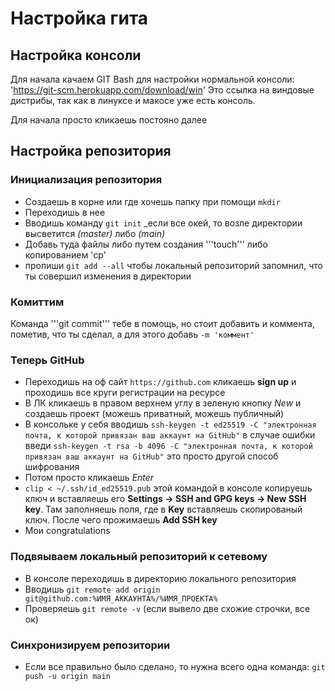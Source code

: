 # Настройка гита

## Настройка консоли

Для начала качаем GIT Bash для настройки нормальной консоли: 'https://git-scm.herokuapp.com/download/win'
Это ссылка на виндовые дистрибы, так как в линуксе и макосе уже есть консоль. 

Для начала просто кликаешь постояно далее

## Настройка репозитория

### Инициализация репозитория

* Создаешь в корне или где хочешь папку при помощи `mkdir` 
* Переходишь в нее
* Вводишь команду `git init` 
_если все окей, то возле директории высветится _(master)_ либо _(main)_
* Добавь туда файлы либо путем создания '''touch''' либо копированием 'cp' 
* пропиши `git add --all` чтобы локальный репозиторий запомнил, что ты совершил изменения в директории

### Комиттим 

Команда '''git commit''' тебе в помощь, но стоит добавить и коммента, пометив, что ты сделал, а для этого добавь `-m 'коммент' `

### Теперь GitHub

* Переходишь на оф сайт  `https://github.com` кликаешь **sign up** и проходишь все круги регистрации на ресурсе
* В ЛК кликаешь в правом верхнем углу в зеленую кнопку _New_ и создаешь проект (можешь приватный, можешь публичный)
* В консольке у себя вводишь  `ssh-keygen -t ed25519 -C "электронная почта, к которой привязан ваш аккаунт на GitHub"` в случае ошибки введи `ssh-keygen -t rsa -b 4096 -C "электронная почта, к которой привязан ваш аккаунт на GitHub"` это просто другой способ шифрования
* Потом просто кликаешь _Enter_
* `clip < ~/.ssh/id_ed25519.pub` этой командой в консоле копируешь ключ и вставляешь его **Settings -> SSH and GPG keys -> New SSH key**. Там заполняешь поля, где в **Key** вставляешь скопированый ключ. После чего прожимаешь **Add SSH key**
* Мои congratulations

### Подвяываем локальный репозиторий к сетевому

* В консоле переходишь в директорию локального репозитория
* Вводишь `git remote add origin git@github.com:%ИМЯ_АККАУНТА%/%ИМЯ_ПРОЕКТА%`
* Проверяешь `git remote -v` (если вывело две схожие строчки, все ок)

### Синхронизируем репозитории

* Если все правильно было сделано, то нужна всего одна команда: `git push -u origin main`